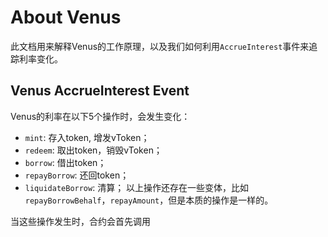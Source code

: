 # About Venus

此文档用来解释Venus的工作原理，以及我们如何利用`AccrueInterest`事件来追踪利率变化。

## Venus AccrueInterest Event

Venus的利率在以下5个操作时，会发生变化：
* `mint`: 存入token, 增发vToken；
* `redeem`: 取出token，销毁vToken；
* `borrow`: 借出token；
* `repayBorrow`: 还回token；
* `liquidateBorrow`: 清算；
以上操作还存在一些变体，比如`repayBorrowBehalf`，`repayAmount`，但是本质的操作是一样的。

当这些操作发生时，合约会首先调用